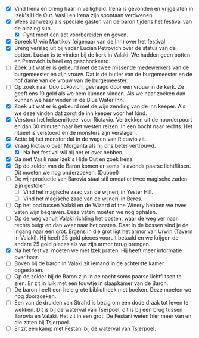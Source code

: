 * [x] Vind Irena en breng haar in veiligheid. Irena is gevonden en vrijgelaten in Izek's Hide Out. Vasili en Irena zijn spontaan verdwenen.
* [x] Wees aanwezig als speciale gasten van de baron tijdens het festival van de blazing sun.
	* [x] Pynt moet een act voorbereiden en geven.
* [x] Spreek Urwin Martikov (eigenaar van de Inn) over het festival.
* [x] Breng verslag uit bij vader Lucian Petrovich over de status van de botten. Lucian is te vinden bij de kerk in Valaki. We hadden geen botten en Petrovich is heel erg geschockeerd.
* [ ] Zoek uit wat er is gebeurd met de twee missende medewerkers van de burgemeester en zijn vrouw. Dat is de butler van de burgemeester en de hof dame van de vrouw van de burgemeester.
* [ ] Op zoek naar Udo Lukovich, gevraagd door een vrouw in de kerk. Ze geeft ons 10 gold als we hem kunnen vinden. Als we haar zoeken dan kunnen we haar vinden in de Blue Water Inn.
* [x] Zoek uit wat er is gebeurd met de wijn zending van de inn keeper. Als we deze vinden dat zorgt de inn keeper voor het kind.
* [x] Verstoor het heksenritueel voor Rictavio. Vertrekken uit de noorderpoort en dan 30 minuten naar het westen reizen. In een bocht naar rechts. Het ritueel is verstoord en de monsters zijn verslagen.
* [x] Actie bij het monster dat in de wagen van Rictavio zit.
* [x] Vraag Rictavio over Morganta als hij ons beter vertrouwd.
	* [x] Na het festival wil hij het er over hebben.
* [x] Ga met Vasili naar Izek's Hide Out en zoek Irena.
* [x] Op de zolder van de Baron komen er soms 's avonds paarse lichtflitsen. Dit moeten we nog onderzoeken. (Dubbel)
* [ ] De wijnproductie van Barovia staat stil omdat er twee magische zaden zijn gestolen.
	* [ ] Vind het magische zaad van de wijnerij in Yester Hill.
	* [ ] Vind het magische zaad van de wijnerij in Beres.
* [ ] Op het pad tussen Valaki en de Wizard of the Winery hebben we twee vaten wijn begraven. Deze vaten moeten we nog ophalen.
* [ ] Op de weg vanuit Valaki richting het oosten, waar de weg ver naar rechts buigt en dan weer naar het oosten. Daar in de bossen vind je de ingang naar een grot. Ergens in die grot  ligt het armor van Urwin (Tavern in Valaki). Hij heeft 25 gold pieces vooruit betaald en we krijgen de andere 25 gold pieces als we zijn armor terug brengen.
* [x] Na het festival moeten we met Izek praten. Hij heeft meer informatie over haar.
* [ ] Boven bij de baron in Valaki zit iemand in de achterste kamer opgesloten.
* [ ] Op de zolder bij de Baron zijn in de nacht soms paarse lichtflitsen te zien. Er zit in luik met een touwtje in slaapkamer van de Baron.
* [ ] De baron heeft een hele grote bibliotheek met boeken. Deze moeten we nog doorzoeken.
* [ ] Een van de druiden van Strahd is bezig om een dode draak tot leven te wekken. Dit is bij de waterval van Tserpoel, dit is bij een brug tussen Barovia en Valaki. Het zit in een grot. De Festani weten hier meer van en die zitten bij Tsjerpoel.
* [ ] Er zit een kamp met Festani bij de waterval van Tsjerpoel.
